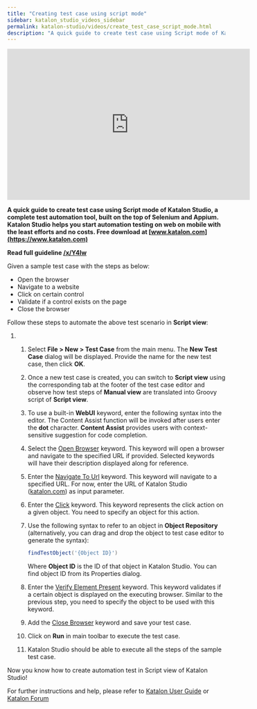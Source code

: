 ```yaml
---
title: "Creating test case using script mode"
sidebar: katalon_studio_videos_sidebar
permalink: katalon-studio/videos/create_test_case_script_mode.html
description: "A quick guide to create test case using Script mode of Katalon Studio, a complete test automation tool."
---
```

<iframe width="560" height="349" src="https://www.youtube.com/embed/Bh222T1oaXk?autoplay=1" frameborder="0" allowfullscreen="allowfullscreen">&nbsp;</iframe>

**A quick guide to create test case using Script mode of Katalon Studio, a complete test automation tool, built on the top of Selenium and Appium. Katalon Studio helps you start automation testing on web on mobile with the least efforts and no costs. Free download at [www.katalon.com](https://www.katalon.com)**

**Read full guideline [/x/Y4Iw](/x/Y4Iw)**

Given a sample test case with the steps as below:

*   Open the browser
*   Navigate to a website
*   Click on certain control
*   Validate if a control exists on the page
*   Close the browser

Follow these steps to automate the above test scenario in **Script view**:

1.  1.  Select **File > New > Test Case** from the main menu. The **New Test Case** dialog will be displayed. Provide the name for the new test case, then click **OK**.
    2.  Once a new test case is created, you can switch to **Script view** using the corresponding tab at the footer of the test case editor and observe how test steps of **Manual view** are translated into Groovy script of **Script view**.
    3.  To use a built-in **WebUI** keyword, enter the following syntax into the editor. The Content Assist function will be invoked after users enter the **dot** character. **Content Assist** provides users with context-sensitive suggestion for code completion.
    4.  Select the [Open Browser](/display/KD/%5BWebUI%5D+Open+Browser) keyword. This keyword will open a browser and navigate to the specified URL if provided. Selected keywords will have their description displayed along for reference.
    5.  Enter the [Navigate To Url](/display/KD/%5BWebUI%5D+Navigate+to+Url) keyword. This keyword will navigate to a specified URL. For now, enter the URL of Katalon Studio ([katalon.com](https://katalon.com/)) as input parameter.
    6.  Enter the [Click](/display/KD/%5BWebUI%5D+Click) keyword. This keyword represents the click action on a given object. You need to specify an object for this action.
    7.  Use the following syntax to refer to an object in **Object Repository** (alternatively, you can drag and drop the object to test case editor to generate the syntax):

        ```groovy
        findTestObject('{Object ID}')

        ```


        Where **Object ID** is the ID of that object in Katalon Studio. You can find object ID from its Properties dialog.
    8.  Enter the [Verify Element Present](/display/KD/%5BWebUI%5D+Verify+Element+Present) keyword. This keyword validates if a certain object is displayed on the executing browser. Similar to the previous step, you need to specify the object to be used with this keyword.
    9.  Add the [Close Browser](/display/KD/%5BWebUI%5D+Close+Browser) keyword and save your test case.
    10.  Click on **Run** in main toolbar to execute the test case.
    11.  Katalon Studio should be able to execute all the steps of the sample test case.

Now you know how to create automation test in Script view of Katalon Studio!

For further instructions and help, please refer to [Katalon User Guide](/x/oArR) or [Katalon Forum](https://forum.katalon.com/)